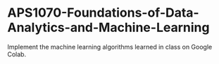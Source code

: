 # APS1070-Foundations-of-Data-Analytics-and-Machine-Learning
Implement the machine learning algorithms learned in class on Google Colab.

